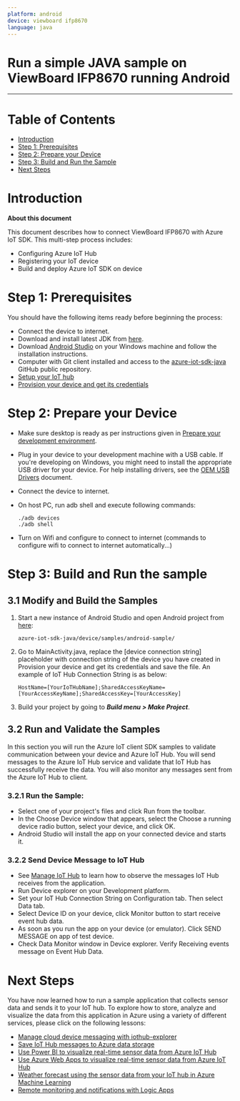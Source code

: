 ```yaml
---
platform: android
device: viewboard ifp8670
language: java
---
```


Run a simple JAVA sample on ViewBoard IFP8670 running Android
===
---

# Table of Contents

-   [Introduction](#Introduction)
-   [Step 1: Prerequisites](#Prerequisites)
-   [Step 2: Prepare your Device](#PrepareDevice)
-   [Step 3: Build and Run the Sample](#Build)
-   [Next Steps](#NextSteps)

<a name="Introduction"></a>
# Introduction

**About this document**

This document describes how to connect ViewBoard IFP8670 with Azure IoT SDK. This multi-step process includes:

-   Configuring Azure IoT Hub
-   Registering your IoT device
-   Build and deploy Azure IoT SDK on device

<a name="Prerequisites"></a>

# Step 1: Prerequisites

You should have the following items ready before beginning the process:

-   Connect the device to internet.
-   Download and install latest JDK from [here](http://www.oracle.com/technetwork/java/javase/downloads/index.html).
-   Download [Android Studio](https://developer.android.com/studio/index.html) on your Windows machine and follow the installation instructions.
-   Computer with Git client installed and access to the [azure-iot-sdk-java](https://github.com/Azure/azure-iot-sdk-java) GitHub public repository.
-   [Setup your IoT hub][lnk-setup-iot-hub]
-   [Provision your device and get its credentials][lnk-manage-iot-hub]

<a name="PrepareDevice"></a>
# Step 2: Prepare your Device

-   Make sure desktop is ready as per instructions given in [Prepare your development environment](#Setup_DevEnv).

-   Plug in your device to your development machine with a USB cable. If you're developing on Windows, you might need to install the appropriate USB driver for your device. For help installing drivers, see the [OEM USB Drivers](https://developer.android.com/studio/run/oem-usb.html) document.

-   Connect the device to internet.

-   On host PC, run adb shell and execute following commands:

        ./adb devices
        ./adb shell

-   Turn on Wifi and configure to connect to internet (commands to configure wifi to connect to internet automatically...)

<a name="Build"></a>
# Step 3: Build and Run the sample

## 3.1 Modify and Build the Samples

1.  Start a new instance of Android Studio and open Android project from [here](android-sample-code):

        azure-iot-sdk-java/device/samples/android-sample/

2.  Go to MainActivity.java, replace the [device connection string] placeholder with connection string of the device you have created in Provision your device and get its credentials and save the file. An example of IoT Hub Connection String is as below:

        HostName=[YourIoTHubName];SharedAccessKeyName=[YourAccessKeyName];SharedAccessKey=[YourAccessKey]

3.  Build your project by going to ***Build menu > Make Project***.

## 3.2 Run and Validate the Samples

In this section you will run the Azure IoT client SDK samples to validate communication between your device and Azure IoT Hub. You will send messages to the Azure IoT Hub service and validate that IoT Hub has successfully receive the data. You will also monitor any messages sent from the Azure IoT Hub to client.

### 3.2.1 Run the Sample:

-   Select one of your project's files and click Run from the toolbar.
-   In the Choose Device window that appears, select the Choose a running device radio button, select your device, and click OK.
-   Android Studio will install the app on your connected device and starts it.

### 3.2.2 Send Device Message to IoT Hub

-   See [Manage IoT Hub]([lnk-manage-iot-hub]) to learn how to observe the messages IoT Hub receives from the application.
-   Run Device explorer on your Development platform.
-   Set your IoT Hub Connection String on Configuration tab. Then select Data tab.
-   Select Device ID on your device, click Monitor button to start receive event hub data.
-   As soon as you run the app on your device (or emulator). Click SEND MESSAGE on app of test device.
-   Check Data Monitor window in Device explorer. Verify Receiving events message on Event Hub Data.

<a name="NextSteps"></a>
# Next Steps

You have now learned how to run a sample application that collects sensor data and sends it to your IoT hub. To explore how to store, analyze and visualize the data from this application in Azure using a variety of different services, please click on the following lessons:

-   [Manage cloud device messaging with iothub-explorer]
-   [Save IoT Hub messages to Azure data storage]
-   [Use Power BI to visualize real-time sensor data from Azure IoT Hub]
-   [Use Azure Web Apps to visualize real-time sensor data from Azure IoT Hub]
-   [Weather forecast using the sensor data from your IoT hub in Azure Machine Learning]
-   [Remote monitoring and notifications with Logic Apps]   

[Manage cloud device messaging with iothub-explorer]: https://docs.microsoft.com/en-us/azure/iot-hub/iot-hub-explorer-cloud-device-messaging
[Save IoT Hub messages to Azure data storage]: https://docs.microsoft.com/en-us/azure/iot-hub/iot-hub-store-data-in-azure-table-storage
[Use Power BI to visualize real-time sensor data from Azure IoT Hub]: https://docs.microsoft.com/en-us/azure/iot-hub/iot-hub-live-data-visualization-in-power-bi
[Use Azure Web Apps to visualize real-time sensor data from Azure IoT Hub]: https://docs.microsoft.com/en-us/azure/iot-hub/iot-hub-live-data-visualization-in-web-apps
[Weather forecast using the sensor data from your IoT hub in Azure Machine Learning]: https://docs.microsoft.com/en-us/azure/iot-hub/iot-hub-weather-forecast-machine-learning
[Remote monitoring and notifications with Logic Apps]: https://docs.microsoft.com/en-us/azure/iot-hub/iot-hub-monitoring-notifications-with-azure-logic-apps
[lnk-setup-iot-hub]: ../setup_iothub.md
[lnk-manage-iot-hub]: ../manage_iot_hub.md